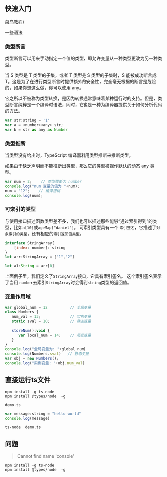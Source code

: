 ## 快速入门

[ 菜鸟教程)](https://www.runoob.com/typescript/ts-install.html)


一些语法

### 类型断言

类型断言可以用来手动指定一个值的类型，即允许变量从一种类型更改为另一种类型。

当 S 类型是 T 类型的子集，或者 T 类型是 S 类型的子集时，S 能被成功断言成 T。这是为了在进行类型断言时提供额外的安全性，完全毫无根据的断言是危险的，如果你想这么做，你可以使用 any。

它之所以不被称为类型转换，是因为转换通常意味着某种运行时的支持。但是，类型断言纯粹是一个编译时语法，同时，它也是一种为编译器提供关于如何分析代码的方法。

```javascript
var str:string = '1'
var a = <number><any> str;
var b = str as any as Number
```

### 类型推断

当类型没有给出时，TypeScript 编译器利用类型推断来推断类型。

如果由于缺乏声明而不能推断出类型，那么它的类型被视作默认的动态 any 类型。

```javascript
var num = 2;    // 类型推断为 number
console.log("num 变量的值为 "+num); 
num = "12";    // 编译错误
console.log(num);
```

### 可索引的类型
与使用接口描述函数类型差不多，我们也可以描述那些能够“通过索引得到”的类型，比如`a[10]`或`ageMap["daniel"]`。 可索引类型具有一个 `索引签名`，它描述了`对象索引的类型`，还有相应的`索引返回值类型`。
```js
interface StringArray{
	[index: number]: string
}
let arr:StringArray = ["1","2"]

let a1:String = arr[0]
```

上面例子里，我们定义了`StringArray`接口，它具有索引签名。 这个索引签名表示了当用 `number`去索引`StringArray`时会得到`string`类型的返回值。
### 变量作用域

```javascript
var global_num = 12          // 全局变量
class Numbers { 
   num_val = 13;             // 实例变量
   static sval = 10;         // 静态变量
   
   storeNum():void { 
      var local_num = 14;    // 局部变量
   } 
} 
console.log("全局变量为: "+global_num)  
console.log(Numbers.sval)   // 静态变量
var obj = new Numbers(); 
console.log("实例变量: "+obj.num_val)
```

## 直接运行ts文件

```shell
npm install -g ts-node
npm install @types/node  -g
```



`demo.ts`
```javascript
var message:string = "hello world"
console.log(message)
```

```shell
ts-node  demo.ts
```


## 问题



> Cannot find name 'console'

```shell
npm install -g ts-node
npm install @types/node  -g
```